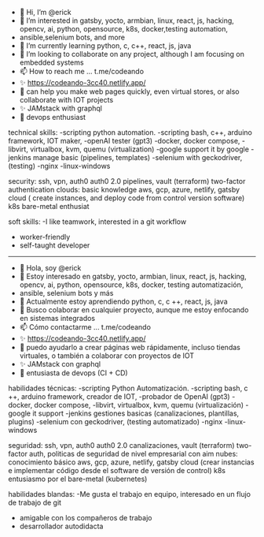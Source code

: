 

- 👋 Hi, I’m @erick 
- 👀 I’m interested in gatsby, yocto, armbian, linux, react, js, hacking, opencv, ai, python, opensource, k8s, docker,testing automation,
- ansible,selenium bots, and more
- 🌱 I’m currently learning python, c, c++, react, js, java
- 💞️ I’m looking to collaborate on any project, although I am focusing on embedded systems
- 📫 How to reach me ... t.me/codeando
- ✨  https://codeando-3cc40.netlify.app/
- 👋 can help you make web pages quickly, even virtual stores, or also collaborate with IOT projects
- ✨ JAMstack with graphql
- 🌱 devops enthusiast

technical skills:
-scripting python automation.
-scripting bash, c++, arduino framework, IOT maker,
-openAI tester (gpt3)
-docker, docker compose, 
-libvirt, virtualbox, kvm, quemu (virtualization)
-google support it by google
-jenkins manage basic (pipelines, templates)
-selenium with geckodriver, (testing)
-nginx
-linux-windows

security: 
ssh, vpn, auth0 auth0 2.0 pipelines, vault (terraform) 
two-factor authentication
clouds:
basic knowledge aws, gcp, azure, netlify, gatsby cloud ( create instances, and deploy code from control version software)
k8s bare-metal enthusiat


soft skills:
-I like teamwork, interested in a git workflow
- worker-friendly
- self-taught developer
-------------------------------------------------------------------------------------------------------------------------------------------------------------------

- 👋 Hola, soy @erick
- 👀 Estoy interesado en gatsby, yocto, armbian, linux, react, js, hacking, opencv, ai, python, opensource, k8s, docker, testing automatización,
- ansible, selenium bots y más
- 🌱 Actualmente estoy aprendiendo python, c, c ++, react, js, java
- 💞️ Busco colaborar en cualquier proyecto, aunque me estoy enfocando en sistemas integrados
- 📫 Cómo contactarme ... t.me/codeando
- ✨ https://codeando-3cc40.netlify.app/
- 👋 puedo ayudarlo a crear páginas web rápidamente, incluso tiendas virtuales, o también a colaborar con proyectos de IOT
- ✨ JAMstack con graphql
- 🌱 entusiasta de devops     (CI + CD)

habilidades técnicas:
-scripting Python Automatización.
-scripting bash, c ++, arduino framework, creador de IOT,
-probador de OpenAI (gpt3)
-docker, docker compose,
-libvirt, virtualbox, kvm, quemu (virtualización)
-google it support
-jenkins gestiones basicas (canalizaciones, plantillas, plugins)
-selenium con geckodriver, (testing automatizado)
-nginx
-linux-windows

seguridad:
ssh, vpn, auth0 auth0 2.0 canalizaciones, vault (terraform)
two-factor auth, politicas de seguridad de nivel empresarial con aim
nubes:
conocimiento básico aws, gcp, azure, netlify, gatsby cloud (crear instancias e implementar código desde el software de versión de control)
k8s entusiasmo por el bare-metal (kubernetes)


habilidades blandas:
-Me gusta el trabajo en equipo, interesado en un flujo de trabajo de git
- amigable con los compañeros de trabajo
- desarrollador autodidacta




<!---
ktorion/ktorion is a ✨ special ✨ repository because its `README.md` (this file) appears on your GitHub profile.
You can click the Preview link to take a look at your changes.
--->
